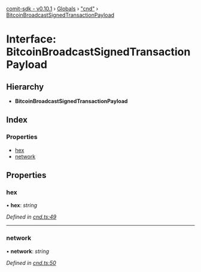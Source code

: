 [comit-sdk - v0.10.1](../README.md) › [Globals](../globals.md) › ["cnd"](../modules/_cnd_.md) › [BitcoinBroadcastSignedTransactionPayload](_cnd_.bitcoinbroadcastsignedtransactionpayload.md)

# Interface: BitcoinBroadcastSignedTransactionPayload

## Hierarchy

* **BitcoinBroadcastSignedTransactionPayload**

## Index

### Properties

* [hex](_cnd_.bitcoinbroadcastsignedtransactionpayload.md#hex)
* [network](_cnd_.bitcoinbroadcastsignedtransactionpayload.md#network)

## Properties

###  hex

• **hex**: *string*

*Defined in [cnd.ts:49](https://github.com/comit-network/comit-js-sdk/blob/68ef370/src/cnd.ts#L49)*

___

###  network

• **network**: *string*

*Defined in [cnd.ts:50](https://github.com/comit-network/comit-js-sdk/blob/68ef370/src/cnd.ts#L50)*
